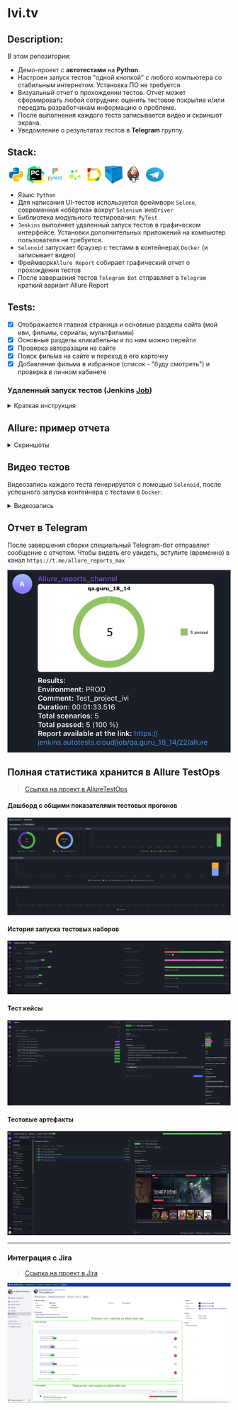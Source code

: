 # Ivi.tv


## Description:
В этом репозитории:
- Демо-проект с <b>автотестами</b> на <b>Python</b>.
- Настроен запуск тестов "одной кнопкой" с любого компьютера со стабильным интернетом. Установка ПО не требуется.
- Визуальный отчет о прохождении тестов. Отчет может сформировать любой сотрудник: оценить тестовое покрытие и/или передать разработчикам информацию о проблеме.
- После выполнения каждого теста записывается видео и скриншот экрана.
- Уведомление о результатах тестов в <b>Telegram</b> группу.

## Stack:
<code><img src="images/StackIcons/python.svg" width="40" height="40" alt="Python"  title="Python" /></code>
<code><img src="images/StackIcons/pycharm.png" width="40" height="40" alt="PyCharm" title="PyCharm"></code>
<code><img src="images/StackIcons/pytest.png" width="40" height="40"  alt="PyTest" title="PyTest"></code>
<code><img src="images/StackIcons/selene.png" width="40" height="40"  alt="Selene" title="Selene"></code>
<code><img src="images/StackIcons/Allure.svg" width="40" height="40"  alt="Allure" title="Allure"></code>
<code><img src="images/StackIcons/selenoid.png" width="40" height="40"  alt="Selenoid " title="Selenoid"></code>
<code><img src="images/StackIcons/Jenkins.svg" width="40" height="40"  alt="Jenkins " title="Jenkins"></code>
<code><img src="images/StackIcons/Telegram.svg" width="50" height="40" alt="Telegram"  title="Telegram"></code>
<br>
- Язык: `Python`
- Для написания UI-тестов используется фреймворк `Selene`, современная «обёртка» вокруг `Selenium WebDriver`
- Библиотека модульного тестирования: `PyTest`
- `Jenkins` выполняет удаленный запуск тестов в графическом интерфейсе. Установки дополнительных приложений на компьютер пользователя не требуется.
- `Selenoid` запускает браузер с тестами в контейнерах `Docker` (и записывает видео)
- Фреймворк`Allure Report` собирает графический отчет о прохождении тестов
- После завершения тестов `Telegram Bot` отправляет в `Telegram` краткий вариант Allure Report

## Tests:
- [x] Отображается главная страница и основные разделы сайта (мой иви, фильмы, сериалы, мультфильмы)
- [x] Основные разделы кликабельны и по ним можно перейти
- [x] Проверка авторазации на сайте
- [x] Поиск фильма на сайте и переход в его карточку
- [x] Добавление фильма в избранное (список - "буду смотреть") и проверка в личном кабинете

### Удаленный запуск тестов (<b>Jenkins <a target="_blank" href="https://jenkins.autotests.cloud/job/qa.guru_18_14/">Job</a></b>)
<details>
   <summary>Краткая инструкция</summary>

###### А: 

<i>Незарегистрированным</i> пользователем открыть готовый, ранее сформированный отчет (желтая иконка, стрелка №2 на скриншоте)
<p>Результат: откроется страница с отчетом Allure Report</p>

###### Б: 
<i>Зарегистрированным</i> пользователем: 
1. Перейти на страницу сборки проекта
2. Выбрать желаемые "Build with Parameters" в графическом интерфейсе или оставить как есть.
3. Запустить выполнение тестов кнопкой "Build"
4. Убедиться, что в блоке "Builds" появилась новая запись.
5. Дождаться окончания активного процесса (~2-3 мин)
6. Кликнуть по значку или тексту Allure Report
<p>Результат: откроется страница с отчетом Allure Report</p>

> <p>Срок хранения сборки на сервере ~60 дней. Ссылка на Job может оказаться недоступной после 28.05.2025</p>

<p>Образец:</p>

<br>![Jenkins](images/jenkins-screen.png)

</details>

## Allure: пример отчета
<details>
   <summary>Скриншоты</summary>

###### Главный экран (Overview)
![Screen Allure1](images/allure-main-screen.png)
###### Страница со списком тестов (Graph)
![Screen Allure2](images/allure-graphs.png)
###### Пример описания теста
![Screen Allure3](images/allure-test-suites.png)

</details>

## Видео тестов
Видеозапись каждого теста генерируется с помощью `Selenoid`, после успешного запуска контейнера c тестами в `Docker`. 
<details>
<summary>Видеозапись</summary>
<p>Образец:</p>


![Video test](images/video-report.gif)
</details>

## Отчет в Telegram
После завершения сборки специальный Telegram-бот отправляет сообщение с отчетом.
Чтобы видеть его увидеть, вступите (временно) в канал `https://t.me/allure_reports_max`


![Telegram](images/message_telegram.png)

## Полная статистика хранится в Allure TestOps

> [Ссылка на проект в AllureTestOps](https://allure.autotests.cloud/project/4695/dashboards)

#### Дашборд с общими показателями тестовых прогонов

![This is an image](images/testops%20main%20screen.png)

#### История запуска тестовых наборов

![This is an image](images/testops%20test%20runs.png)

#### Тест кейсы

![This is an image](images/testops-test-suits.png)

#### Тестовые артефакты

![This is an image](images/test_artefacts.png)

----

### Интеграция с Jira

> [Ссылка на проект в Jira](https://jira.autotests.cloud/browse/HOMEWORK-1430)

![This is an image](images/jira%20screen.png)
